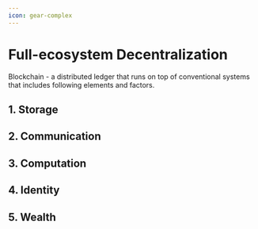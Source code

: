 ```yaml
---
icon: gear-complex
---
```


# Full-ecosystem Decentralization

Blockchain - a distributed ledger that runs on top of conventional systems that includes following elements and factors.

## 1. Storage





## 2. Communication





## 3. Computation





## 4. Identity&#x20;



## 5. Wealth&#x20;







